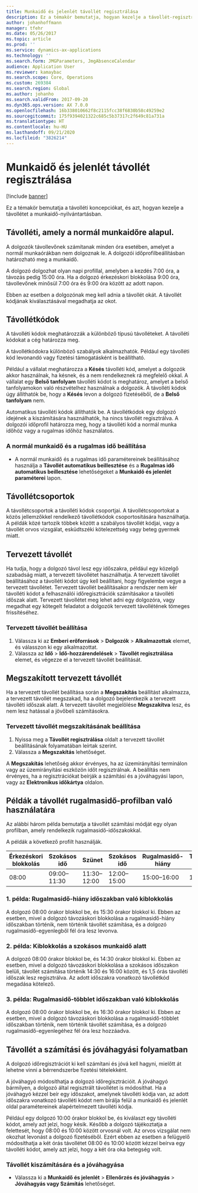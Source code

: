 ```yaml
---
title: Munkaidő és jelenlét távollét regisztrálása
description: Ez a témakör bemutatja, hogyan kezelje a távollét-regisztrációkat a munkaidő-nyilvántartásban.
author: johanhoffmann
manager: tfehr
ms.date: 05/26/2017
ms.topic: article
ms.prod: ''
ms.service: dynamics-ax-applications
ms.technology: ''
ms.search.form: JMGParameters, JmgAbsenceCalendar
audience: Application User
ms.reviewer: kamaybac
ms.search.scope: Core, Operations
ms.custom: 269384
ms.search.region: Global
ms.author: johanho
ms.search.validFrom: 2017-09-20
ms.dyn365.ops.version: AX 7.0.0
ms.openlocfilehash: 16b338010662f8c2115fcc38f6830b58c49259e2
ms.sourcegitcommit: 175f9394021322c685c5b37317c2f649c81a731a
ms.translationtype: HT
ms.contentlocale: hu-HU
ms.lasthandoff: 09/21/2020
ms.locfileid: "3826214"
---
```

# <a name="absence-registration-in-time-and-attendance"></a>Munkaidő és jelenlét távollét regisztrálása

[!include [banner](../includes/banner.md)]

Ez a témakör bemutatja a távolléti koncepciókat, és azt, hogyan kezelje a távollétet a munkaidő-nyilvántartásban.

## <a name="absence-that-is-based-on-regular-work-hours"></a>Távolléti, amely a normál munkaidőre alapul.

A dolgozók távollevőnek számítanak minden óra esetében, amelyet a normál munkaórákban nem dolgoznak le. A dolgozói időprofilbeállításban határozható meg a munkaidő.

A dolgozó dolgozhat olyan napi profillal, amelyben a kezdés 7:00 óra, a távozás pedig 15:00 óra. Ha a dolgozó érkezéskori blokkolása 9:00 óra, távollevőnek minősül 7:00 óra és 9:00 óra között az adott napon.

Ebben az esetben a dolgozónak meg kell adnia a távollét okát. A távollét kódjának kiválasztásával megadhatja az okot.

## <a name="absence-codes"></a>Távollétkódok

A távolléti kódok meghatározzák a különböző típusú távolléteket. A távolléti kódokat a cég határozza meg.

A távollétkódokra különböző szabályok alkalmazhatók. Például egy távolléti kód levonandó vagy fizetési támogatásként is beállítható.

Például a vállalat meghatározza a **Késés** távolléti kód, amelyet a dolgozók akkor használnak, ha késnek, és a nem rendelkeznek rá megfelelő okkal. A vállalat egy **Belső tanfolyam** távolléti kódot is meghatároz, amelyet a belső tanfolyamokon való részvételhez használnak a dolgozók. A távolléti kódok úgy állíthatók be, hogy a **Késés** levon a dolgozó fizetéséből, de a **Belső tanfolyam** nem.

Automatikus távolléti kódok állíthatók be. A távollétkódok egy dolgozó idejének a kiszámítására használhatók, ha nincs távollét regisztrálva. A dolgozói időprofil határozza meg, hogy a távolléti kód a normál munka időhöz vagy a rugalmas időhöz használatos.

### <a name="set-up-standard-time-and-flex-time"></a>A normál munkaidő és a rugalmas idő beállítása

- A normál munkaidő és a rugalmas idő paramétereinek beállításához használja a **Távollét automatikus beillesztése** és a **Rugalmas idő automatikus beillesztése** lehetőségeket a **Munkaidő és jelenlét paraméterei** lapon.

## <a name="absence-groups"></a>Távollétcsoportok

A távollétcsoportok a távolléti kódok csoportjai. A távollétcsoportokat a közös jellemzőkkel rendelkező távollétkódok csoportosítására használhatja. A példák közé tartozik többek között a szabályos távollét kódjai, vagy a távollét orvos vizsgálat, esküdtszéki kötelezettség vagy beteg gyermek miatt.

## <a name="planned-absence"></a>Tervezett távollét

Ha tudja, hogy a dolgozó távol lesz egy időszakra, például egy közelgő szabadság miatt, a tervezett távollétet használhatja. A tervezett távollét beállításához a távolléti kódot úgy kell beállítani, hogy figyelembe vegye a tervezett távollétet. Tervezett távollét beállításakor a rendszer nem kér távolléti kódot a felhasználói időregisztrációk számításakor a távolléti időszak alatt. Tervezett távollétet meg lehet adni egy dolgozóra, vagy megadhat egy kötegelt feladatot a dolgozók tervezett távollétének tömeges frissítéséhez.

### <a name="set-up-planned-absence"></a>Tervezett távollét beállítása

1. Válassza ki az **Emberi erőforrások** &gt; **Dolgozók** &gt; **Alkalmazottak** elemet, és válasszon ki egy alkalmazottat.
2. Válassza az **Idő** &gt; **Idő-hozzárendelések** &gt; **Távollét regisztrálása** elemet, és végezze el a tervezett távollét beállítását.

## <a name="interrupted-planned-absence"></a>Megszakított tervezett távollét

Ha a tervezett távollét beállítása során a **Megszakítás** beállítást alkalmazza, a tervezett távollét megszakad, ha a dolgozó bejelentkezik a tervezett távolléti időszak alatt. A tervezett távollét megjelölése **Megszakítva** lesz, és nem lesz hatással a jövőbeli számításokra.

### <a name="set-up-a-planned-absence-for-interruption"></a>Tervezett távollét megszakításának beállítása

1. Nyissa meg a **Távollét regisztrálása** oldalt a tervezett távollét beállításának folyamatában leírtak szerint.
2. Válassza a **Megszakítás** lehetőséget.

A **Megszakítás** lehetőség akkor érvényes, ha az üzemirányítási terminálon vagy az üzemirányítási eszközön időt regisztrálnak. A beállítás nem érvényes, ha a regisztrációkat beírják a számítási és a jóváhagyási lapon, vagy az **Elektronikus időkártya** oldalon.

## <a name="examples-of-the-use-of-absence-in-a-flex-profile"></a>Példák a távollét rugalmasidő-profilban való használatára

Az alábbi három példa bemutatja a távollét számítási módját egy olyan profilban, amely rendelkezik rugalmasidő-időszakokkal.

A példák a következő profilt használják.

| Érkezéskori blokkolás | Szokásos idő    | Szünet             | Szokásos idő | Rugalmasidő-hiány        | Távozáskori blokkolás | Rugalmasidő-többlet        |
|----------|------------------|-------------------|---------------|--------------|-----------|--------------|
| 08:00     | 09:00–11:30 | 11:30–12:00 | 12:00–15:00 | 15:00–16:00 | 16:00      | 16:00–18:00 |

### <a name="example-1-signing-out-during-a-flex--period"></a>1. példa: Rugalmasidő-hiány időszakban való kiblokkolás

A dolgozó 08:00 órakor blokkol be, és 15:30 órakor blokkol ki. Ebben az esetben, mivel a dolgozó távozáskori blokkolása a rugalmasidő-hiány időszakban történik, nem történik távollét számítása, és a dolgozó rugalmasidő-egyenlegből fél óra lesz levonva.

### <a name="example-2-signing-out-in-during-standard-time-period"></a>2. példa: Kiblokkolás a szokásos munkaidő alatt

A dolgozó 08:00 órakor blokkol be, és 14:30 órakor blokkol ki. Ebben az esetben, mivel a dolgozó távozáskori blokkolása a szokásos időszakon belüli, távollét számítása történik 14:30 és 16:00 között, és 1,5 órás távolléti időszak lesz regisztrálva. Az adott időszakra vonatkozó távollétkód megadása kötelező.

### <a name="example-3-signing-out-during-a-flex-period"></a>3. példa: Rugalmasidő-többlet időszakban való kiblokkolás

A dolgozó 08:00 órakor blokkol be, és 16:30 órakor blokkol ki. Ebben az esetben, mivel a dolgozó távozáskori blokkolása a rugalmasidő-többlet időszakban történik, nem történik távollét számítása, és a dolgozó rugalmasidő-egyenlegéhez fél óra lesz hozzáadva.

## <a name="absence-in-the-calculation-and-approval-process"></a>Távollét a számítási és jóváhagyási folyamatban

A dolgozó időregisztrációt ki kell számítani és jóvá kell hagyni, mielőtt át lehetne vinni a bérrendszerbe fizetési tételekként.

A jóváhagyó módosíthatja a dolgozó időregisztrációit. A jóváhagyó bármilyen, a dolgozó által regisztrált távollétet is módosíthat. Ha a jóváhagyó kézzel beír egy időszakot, amelynek távolléti kódja van, az adott időszakra vonatkozó távolléti kódot nem bírálja felül a munkaidő és jelenlét oldal paramétereinek alapértelmezett távolléti kódja.

Például egy dolgozó 10:00 órakor blokkol be, és kiválaszt egy távolléti kódot, amely azt jelzi, hogy késik. Később a dolgozó tájékoztatja a felettesét, hogy 08:00 és 10:00 között orvosnál volt. Az orvos vizsgálat nem okozhat levonást a dolgozó fizetéséből. Ezért ebben az esetben a felügyelő módosíthatja a két órás távollétet 08:00 és 10:00 között kézzel beírva egy távolléti kódot, amely azt jelzi, hogy a két óra oka betegség volt.

### <a name="calculate-and-approve-absence"></a>Távollét kiszámítására és a jóváhagyása

- Válassza ki a **Munkaidő és jelenlét** &gt; **Ellenőrzés és jóváhagyás** &gt; **Jóváhagyás vagy Számítás** lehetőséget.
